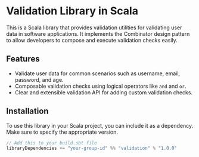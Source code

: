 # Validation Library in Scala

This is a Scala library that provides validation utilities for validating user data in software applications. It implements the Combinator design pattern to allow developers to compose and execute validation checks easily.

## Features

- Validate user data for common scenarios such as username, email, password, and age.
- Composable validation checks using logical operators like `and` and `or`.
- Clear and extensible validation API for adding custom validation checks.

## Installation

To use this library in your Scala project, you can include it as a dependency. Make sure to specify the appropriate version.

```scala
// Add this to your build.sbt file
libraryDependencies += "your-group-id" %% "validation" % "1.0.0"
